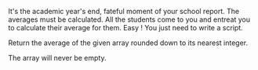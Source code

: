 It's the academic year's end, fateful moment of your school report. The averages must be calculated. 
All the students come to you and entreat you to calculate their average for them. 
Easy ! You just need to write a script.

Return the average of the given array rounded down to its nearest integer.

The array will never be empty.